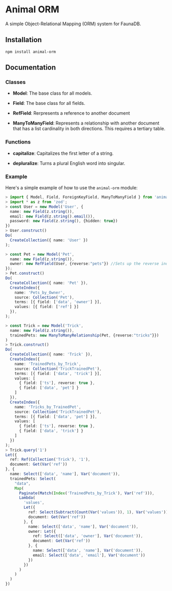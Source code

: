 # Animal ORM

A simple Object-Relational Mapping (ORM) system for FaunaDB.

## Installation

```
npm install animal-orm
```

## Documentation

### Classes

- **Model**: The base class for all models. 

- **Field**: The base class for all fields.

- **RefField**: Rerpresents a reference to another document

- **ManyToManyField**: Represents a relationship with another document that has a list cardinality in both directions. This requires a tertiary table.

### Functions

- **capitalize**: Capitalizes the first letter of a string.

- **depluralize**: Turns a plural English word into singular.

### Example

Here's a simple example of how to use the `animal-orm` module:

```typescript
> import { Model, Field, ForeignKeyField, ManyToManyField } from 'animal-orm';
> import * as z from 'zod';
> const User = new Model('User', {
  name: new Field(z.string()),
  email: new Field(z.string().email()),
  password: new Field(z.string(), {hidden: true})
})
> User.construct()
Do(
  CreateCollection({ name: 'User' })
);

> const Pet = new Model('Pet',
  name: new Field(z.string()),
  owner: new RefField(User, {reverse:"pets"}) //Sets up the reverse index
});
> Pet.construct()
Do(
  CreateCollection({ name: 'Pet' }),
  CreateIndex({
    name: 'Pets_by_Owner',
    source: Collection('Pet'),
    terms: [{ field: ['data', 'owner'] }],
    values: [{ field: ['ref'] }]
  }),
);

> const Trick = new Model('Trick',
  name: new Field(z.string()),
  trainedPets: new ManyToManyRelationship(Pet, {reverse:"tricks"}})
)
> Trick.construct()
Do(
  CreateCollection({ name: 'Trick' }),
  CreateIndex({
    name: 'TrainedPets_by_Trick',
    source: Collection('TrickTrainedPet'),
    terms: [{ field: ['data', 'trick'] }],
    values: [
      { field: ['ts'], reverse: true },
      { field: ['data', 'pet'] }
    ]
  }),
  CreateIndex({
    name: 'Tricks_by_TrainedPet',
    source: Collection('TrickTrainedPet'),
    terms: [{ field: ['data', 'pet'] }],
    values: [
      { field: ['ts'], reverse: true },
      { field: ['data', 'trick'] }
    ]
  })
);
> Trick.query('1')
Let({
  ref: Ref(Collection('Trick'), '1'),
  document: Get(Var('ref'))
}, {
  name: Select(['data', 'name'], Var('document')),
  trainedPets: Select(
    "data",
    Map(
      Paginate(Match(Index('TrainedPets_by_Trick'), Var('ref'))),
      Lambda(
        'values', 
        Let({
          ref: Select(Subtract(Count(Var('values')), 1), Var('values')),
          document: Get(Var('ref'))
        }, {
          name: Select(['data', 'name'], Var('document')),
          owner: Let({
            ref: Select(['data', 'owner'], Var('document')),
            document: Get(Var('ref'))
          }, {
            name: Select(['data', 'name'], Var('document')),
            email: Select(['data', 'email'], Var('document'))
          })
        })
      )
    )
  )
})
